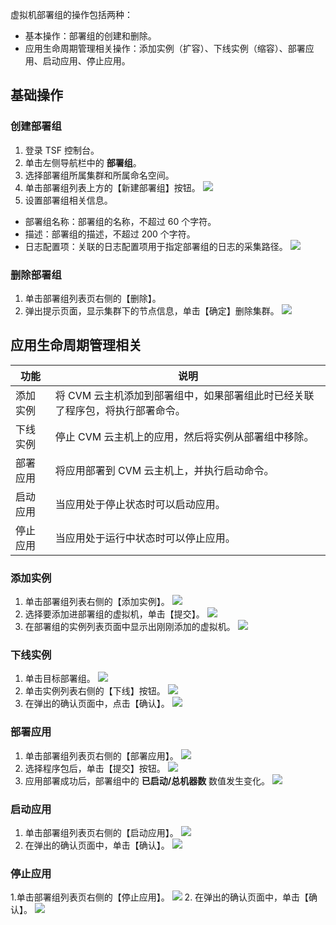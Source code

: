 虚拟机部署组的操作包括两种：

- 基本操作：部署组的创建和删除。
- 应用生命周期管理相关操作：添加实例（扩容）、下线实例（缩容）、部署应用、启动应用、停止应用。

## 基础操作
### 创建部署组
1. 登录 TSF 控制台。
2. 单击左侧导航栏中的 **部署组**。
3. 选择部署组所属集群和所属命名空间。
4. 单击部署组列表上方的【新建部署组】按钮。
![](https://main.qcloudimg.com/raw/32a77065ff7be0c2d2b961210dd91f49.png)
5. 设置部署组相关信息。
 - 部署组名称：部署组的名称，不超过 60 个字符。
 - 描述：部署组的描述，不超过 200 个字符。
 - 日志配置项：关联的日志配置项用于指定部署组的日志的采集路径。
![](https://main.qcloudimg.com/raw/630af481058916dcb8a1460c42596a40.png)
 
### 删除部署组
1. 单击部署组列表页右侧的【删除】。
2. 弹出提示页面，显示集群下的节点信息，单击【确定】删除集群。
![](https://main.qcloudimg.com/raw/4fab561b595e7f5fe0934c5286d63b37.png)

## 应用生命周期管理相关

|功能|说明|
|---|---|
|添加实例 |将 CVM 云主机添加到部署组中，如果部署组此时已经关联了程序包，将执行部署命令。|
|下线实例|停止 CVM 云主机上的应用，然后将实例从部署组中移除。|
|部署应用|将应用部署到 CVM 云主机上，并执行启动命令。|
|启动应用|当应用处于停止状态时可以启动应用。|
|停止应用|当应用处于运行中状态时可以停止应用。|

### 添加实例

1. 单击部署组列表右侧的【添加实例】。
![](https://main.qcloudimg.com/raw/37fc0a97a0f9cfb604aabbbfa08716ba.png)
2. 选择要添加进部署组的虚拟机，单击【提交】。
![](https://main.qcloudimg.com/raw/faec0361e818ebd5d493380bd9f5a0f3.png)
3. 在部署组的实例列表页面中显示出刚刚添加的虚拟机。
![](https://main.qcloudimg.com/raw/4b3008ff2108c1685c9d829ecf93f7a7.png)

### 下线实例
1. 单击目标部署组。
![](https://main.qcloudimg.com/raw/ddb085ca8872b32713bfe08110a0425b.png)
2. 单击实例列表右侧的【下线】按钮。
![](https://main.qcloudimg.com/raw/a2e3fc807fee1ccc91a69181b2949135.png)
3. 在弹出的确认页面中，点击【确认】。
![](https://main.qcloudimg.com/raw/2a0231eb532448e01b1e9860ed80fb62.png)

### 部署应用
1. 单击部署组列表页右侧的【部署应用】。
![](https://main.qcloudimg.com/raw/5913a88a12e8a8095cd470ae656b1388.png)
2. 选择程序包后，单击【提交】按钮。
![](https://main.qcloudimg.com/raw/71a1026c426930c4b141b3f93bb65f6e.png)
3. 应用部署成功后，部署组中的 **已启动/总机器数** 数值发生变化。
![](https://main.qcloudimg.com/raw/98c3e032bd4ba13a2f8f5cd9697b8dcc.png)

### 启动应用
1. 单击部署组列表页右侧的【启动应用】。
![](https://main.qcloudimg.com/raw/20f4fa7b81fe6e1363c05fdb59672a67.png)
2. 在弹出的确认页面中，单击【确认】。
![](https://main.qcloudimg.com/raw/4048554f86f07a8db2f27c2a6bfebbd5.png)

### 停止应用
1.单击部署组列表页右侧的【停止应用】。
![](https://main.qcloudimg.com/raw/ffcd4c41750f4d708c805ca231a72a82.png)
2. 在弹出的确认页面中，单击【确认】。
![](https://main.qcloudimg.com/raw/21876588443b90b1e370f3aa295b4bbf.png)


